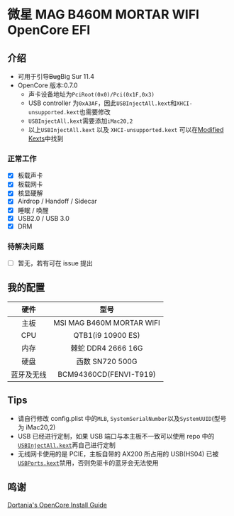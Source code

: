# 微星 MAG B460M MORTAR WIFI OpenCore EFI

## 介绍

- 可用于引导~~Bug~~Big Sur 11.4
- OpenCore 版本:0.7.0
  - 声卡设备地址为`PciRoot(0x0)/Pci(0x1F,0x3)`
  - USB controller 为`0xA3AF`，因此`USBInjectAll.kext`和`XHCI-unsupported.kext`也需要修改
  - `USBInjectAll.kext`需要添加`iMac20,2`
  - 以上`USBInjectAll.kext` 以及 `XHCI-unsupported.kext` 可以在[Modified Kexts](./Modified%20Kexts)中找到

### 正常工作

- [x] 板载声卡
- [x] 板载网卡
- [x] 核显硬解
- [x] Airdrop / Handoff / Sidecar
- [x] 睡眠 / 唤醒
- [x] USB2.0 / USB 3.0
- [x] DRM

### 待解决问题

- [ ] 暂无，若有可在 issue 提出

## 我的配置

|    硬件    |           型号            |
| :--------: | :-----------------------: |
|    主板    | MSI MAG B460M MORTAR WIFI |
|    CPU     |     QTB1(i9 10900 ES)     |
|    内存    |    棘蛇 DDR4 2666 16G     |
|    硬盘    |      西数 SN720 500G      |
| 蓝牙及无线 |  BCM94360CD(FENVI-T919)   |

## Tips

- 请自行修改 config.plist 中的`MLB`, `SystemSerialNumber`以及`SystemUUID`(型号为 iMac20,2)
- USB 已经进行定制，如果 USB 端口与本主板不一致可以使用 repo 中的[`USBInjectAll.kext`](./Modified%20Kexts/USBInjectAll.kext)再自己进行定制
- 无线网卡使用的是 PCIE，主板自带的 AX200 所占用的 USB(HS04) 已被[`USBPorts.kext`](./EFI/OC/Kexts/USBPorts.kext)禁用，否则免驱卡的蓝牙会无法使用

## 鸣谢

[Dortania's OpenCore Install Guide](https://dortania.github.io/getting-started/)
